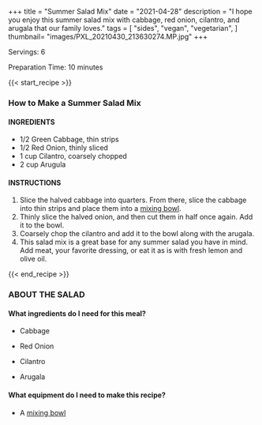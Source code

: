 +++
title = "Summer Salad Mix"
date = "2021-04-28"
description = "I hope you enjoy this summer salad mix with cabbage, red onion, cilantro, and arugala that our family loves."
tags = [
    "sides",
    "vegan",
    "vegetarian",
]
thumbnail= "images/PXL_20210430_213630274.MP.jpg"
+++

Servings: 6 <!--more-->

Preparation Time: 10 minutes 

{{< start_recipe >}}

### How to Make a Summer Salad Mix 

#### INGREDIENTS 

* 1/2 Green Cabbage, thin strips 
* 1/2 Red Onion, thinly sliced 
* 1 cup Cilantro, coarsely chopped
* 2 cup Arugula 
  
#### INSTRUCTIONS

1. Slice the halved cabbage into quarters. From there, slice the cabbage into thin strips and place them into a [mixing bowl](https://amzn.to/31fxunn).
2. Thinly slice the halved onion, and then cut them in half once again. Add it to the bowl. 
3. Coarsely chop the cilantro and add it to the bowl along with the arugala. 
4. This salad mix is a great base for any summer salad you have in mind. Add meat, your favorite dressing, or eat it as is with fresh lemon and olive oil. 

{{< end_recipe >}}

### ABOUT THE SALAD

#### What ingredients do I need for this meal?

* Cabbage 

* Red Onion 

* Cilantro 

* Arugala 

#### What equipment do I need to make this recipe?

* A [mixing bowl](https://amzn.to/31fxunn)
